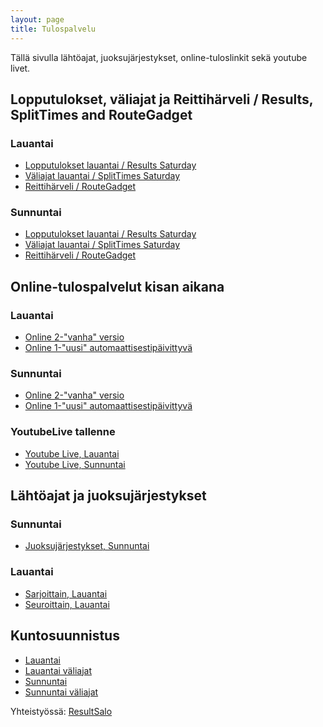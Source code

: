 ```yaml
---
layout: page
title: Tulospalvelu
---
```


Tällä sivulla lähtöajat, juoksujärjestykset, online-tuloslinkit sekä youtube livet.

## Lopputulokset, väliajat ja Reittihärveli / Results, SplitTimes and RouteGadget

### Lauantai
* [Lopputulokset lauantai / Results Saturday](https://finnspring2019.eu/tulokset_henk.html)
* [Väliajat lauantai / SplitTimes Saturday](https://finnspring2019.eu/emitajat.html)
* [Reittihärveli / RouteGadget](http://av.nettirasia.com/reitti/cgi-bin/reitti.cgi)

### Sunnuntai
* [Lopputulokset lauantai / Results Saturday](https://finnspring2019.eu/tulokset_viesti.html)
* [Väliajat lauantai / SplitTimes Saturday](https://finnspring2019.eu/emitajat_viesti.html)
* [Reittihärveli / RouteGadget](http://av.nettirasia.com/reitti/cgi-bin/reitti.cgi)

## Online-tulospalvelut kisan aikana

### Lauantai
* [Online 2-"vanha" versio](https://online4.tulospalvelu.fi/tulokset/fi/2019_fs/)
* [Online 1-"uusi" automaattisestipäivittyvä](https://online4.tulospalvelu.fi/tulokset-new/fi/2019_fs/)

### Sunnuntai
* [Online 2-"vanha" versio](https://online4.tulospalvelu.fi/tulokset/fi/2019_fsv/)
* [Online 1-"uusi" automaattisestipäivittyvä](https://online4.tulospalvelu.fi/tulokset-new/fi/2019_fsv/)

### YoutubeLive tallenne

* [Youtube Live, Lauantai](https://www.youtube.com/watch?v=kQ14N4Kcg3k)
* [Youtube Live, Sunnuntai](https://www.youtube.com/watch?v=8PrNBxm8oDg)

## Lähtöajat ja juoksujärjestykset

### Sunnuntai
 * [Juoksujärjestykset, Sunnuntai ](https://finnspring2019.eu/juoksujarjestykset.html)

### Lauantai
 * [Sarjoittain, Lauantai](https://finnspring2019.eu/lahtolista_sarja.html)
 * [Seuroittain, Lauantai](https://finnspring2019.eu/lahtolista_seura.html)

## Kuntosuunnistus

 * [Lauantai](kuntotuloksetlauantai.html)
 * [Lauantai väliajat](kuntovaliajatlauantai.html)
 * [Sunnuntai](kuntotuloksetsunnuntai.html)
 * [Sunnuntai väliajat](kuntovaliajatsunnuntai.html)

Yhteistyössä: [ResultSalo](https://resultsalo.fi/)
